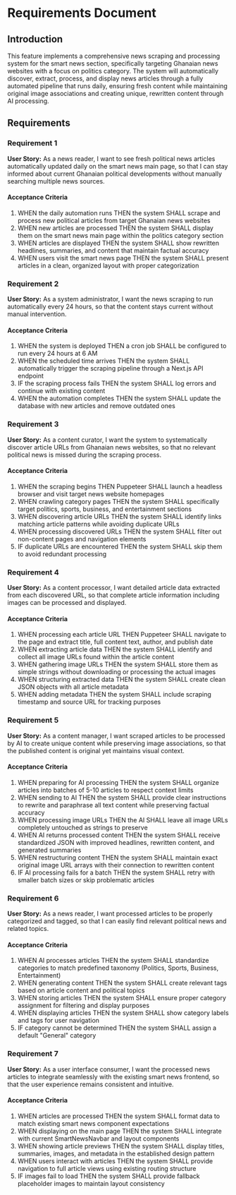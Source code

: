 # Requirements Document

## Introduction

This feature implements a comprehensive news scraping and processing system for the smart news section, specifically targeting Ghanaian news websites with a focus on politics category. The system will automatically discover, extract, process, and display news articles through a fully automated pipeline that runs daily, ensuring fresh content while maintaining original image associations and creating unique, rewritten content through AI processing.

## Requirements

### Requirement 1

**User Story:** As a news reader, I want to see fresh political news articles automatically updated daily on the smart news main page, so that I can stay informed about current Ghanaian political developments without manually searching multiple news sources.

#### Acceptance Criteria

1. WHEN the daily automation runs THEN the system SHALL scrape and process new political articles from target Ghanaian news websites
2. WHEN new articles are processed THEN the system SHALL display them on the smart news main page within the politics category section
3. WHEN articles are displayed THEN the system SHALL show rewritten headlines, summaries, and content that maintain factual accuracy
4. WHEN users visit the smart news page THEN the system SHALL present articles in a clean, organized layout with proper categorization

### Requirement 2

**User Story:** As a system administrator, I want the news scraping to run automatically every 24 hours, so that the content stays current without manual intervention.

#### Acceptance Criteria

1. WHEN the system is deployed THEN a cron job SHALL be configured to run every 24 hours at 6 AM
2. WHEN the scheduled time arrives THEN the system SHALL automatically trigger the scraping pipeline through a Next.js API endpoint
3. IF the scraping process fails THEN the system SHALL log errors and continue with existing content
4. WHEN the automation completes THEN the system SHALL update the database with new articles and remove outdated ones

### Requirement 3

**User Story:** As a content curator, I want the system to systematically discover article URLs from Ghanaian news websites, so that no relevant political news is missed during the scraping process.

#### Acceptance Criteria

1. WHEN the scraping begins THEN Puppeteer SHALL launch a headless browser and visit target news website homepages
2. WHEN crawling category pages THEN the system SHALL specifically target politics, sports, business, and entertainment sections
3. WHEN discovering article URLs THEN the system SHALL identify links matching article patterns while avoiding duplicate URLs
4. WHEN processing discovered URLs THEN the system SHALL filter out non-content pages and navigation elements
5. IF duplicate URLs are encountered THEN the system SHALL skip them to avoid redundant processing

### Requirement 4

**User Story:** As a content processor, I want detailed article data extracted from each discovered URL, so that complete article information including images can be processed and displayed.

#### Acceptance Criteria

1. WHEN processing each article URL THEN Puppeteer SHALL navigate to the page and extract title, full content text, author, and publish date
2. WHEN extracting article data THEN the system SHALL identify and collect all image URLs found within the article content
3. WHEN gathering image URLs THEN the system SHALL store them as simple strings without downloading or processing the actual images
4. WHEN structuring extracted data THEN the system SHALL create clean JSON objects with all article metadata
5. WHEN adding metadata THEN the system SHALL include scraping timestamp and source URL for tracking purposes

### Requirement 5

**User Story:** As a content manager, I want scraped articles to be processed by AI to create unique content while preserving image associations, so that the published content is original yet maintains visual context.

#### Acceptance Criteria

1. WHEN preparing for AI processing THEN the system SHALL organize articles into batches of 5-10 articles to respect context limits
2. WHEN sending to AI THEN the system SHALL provide clear instructions to rewrite and paraphrase all text content while preserving factual accuracy
3. WHEN processing image URLs THEN the AI SHALL leave all image URLs completely untouched as strings to preserve
4. WHEN AI returns processed content THEN the system SHALL receive standardized JSON with improved headlines, rewritten content, and generated summaries
5. WHEN restructuring content THEN the system SHALL maintain exact original image URL arrays with their connection to rewritten content
6. IF AI processing fails for a batch THEN the system SHALL retry with smaller batch sizes or skip problematic articles

### Requirement 6

**User Story:** As a news reader, I want processed articles to be properly categorized and tagged, so that I can easily find relevant political news and related topics.

#### Acceptance Criteria

1. WHEN AI processes articles THEN the system SHALL standardize categories to match predefined taxonomy (Politics, Sports, Business, Entertainment)
2. WHEN generating content THEN the system SHALL create relevant tags based on article content and political topics
3. WHEN storing articles THEN the system SHALL ensure proper category assignment for filtering and display purposes
4. WHEN displaying articles THEN the system SHALL show category labels and tags for user navigation
5. IF category cannot be determined THEN the system SHALL assign a default "General" category

### Requirement 7

**User Story:** As a user interface consumer, I want the processed news articles to integrate seamlessly with the existing smart news frontend, so that the user experience remains consistent and intuitive.

#### Acceptance Criteria

1. WHEN articles are processed THEN the system SHALL format data to match existing smart news component expectations
2. WHEN displaying on the main page THEN the system SHALL integrate with current SmartNewsNavbar and layout components
3. WHEN showing article previews THEN the system SHALL display titles, summaries, images, and metadata in the established design pattern
4. WHEN users interact with articles THEN the system SHALL provide navigation to full article views using existing routing structure
5. IF images fail to load THEN the system SHALL provide fallback placeholder images to maintain layout consistency

